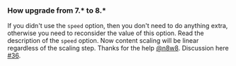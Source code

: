 ### How upgrade from 7.* to 8.*

If you didn't use the `speed` option, then you don't need to do anything extra, otherwise you need to reconsider the value
of this option. Read the description of the `speed` option. Now content scaling will be linear regardless of the scaling
step. Thanks for the help [@n8w8](https://github.com/n8w8). Discussion here [#36](https://github.com/worka/vanilla-js-wheel-zoom/issues/36).
